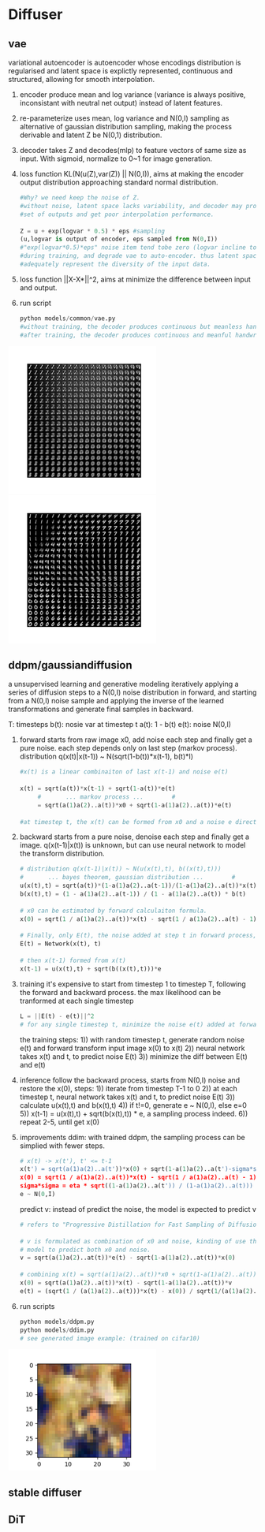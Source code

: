 
# Diffuser
## vae
variational autoencoder is autoencoder whose encodings distribution is regularised and latent 
space is explictly represented, continuous and structured, allowing for smooth interpolation. 
1) encoder produce mean and log variance (variance is always positive, inconsistant with 
   neutral net output) instead of latent features.
2) re-parameterize uses mean, log variance and N(0,I) sampling as alternative of gaussian 
   distribution sampling, making the process derivable and latent Z be N(0,1) distribution.
3) decoder takes Z and decodes(mlp) to feature vectors of same size as input. With sigmoid,
   normalize to 0~1 for image generation.
4) loss function KL(N(u(Z),var(Z)) || N(0,I)), aims at making the encoder output distribution 
   approaching standard normal distribution.
	```python
	#Why? we need keep the noise of Z. 
	#without noise, latent space lacks variability, and decoder may produce only a limited 
   	#set of outputs and get poor interpolation performance. 
   	
	Z = u + exp(logvar * 0.5) * eps #sampling
	(u,logvar is output of encoder, eps sampled from N(0,I)) 
   	#"exp(logvar*0.5)*eps" noise item tend tobe zero (logvar incline to negative infinity) 
   	#during training, and degrade vae to auto-encoder. thus latent space representations can't 
   	#adequately represent the diversity of the input data.
	```
6) loss function ||X-X*||^2, aims at minimize the difference between input and output.

7) run script
	```python
	python models/common/vae.py
   	#without training, the decoder produces continuous but meanless handwrite figures.
   	#after training, the decoder produces continuous and meanful handwrite figures.
 	```
<img src="../assets/vae_chaos.png" width="300" /> <img src="../assets/vae_trained.png" width="300" /> 


## ddpm/gaussiandiffusion
a unsupervised learning and generative modeling iteratively applying a series of diffusion 
steps to a N(0,I) noise distribution in forward, and starting from a N(0,I) noise sample and 
applying the inverse of the learned transformations and generate final samples in backward.

T: timesteps
b(t): nosie var at timestep t
a(t): 1 - b(t)
e(t): noise N(0,I)

1) forward
	starts from raw image x0, add noise each step and finally get a pure noise.
	each step depends only on last step (markov process).
	distribution q(x(t)|x(t-1)) ~ N(sqrt(1-b(t))*x(t-1), b(t)*I)
	
	```python
	#x(t) is a linear combinaiton of last x(t-1) and noise e(t)

	x(t) = sqrt(a(t))*x(t-1) + sqrt(1-a(t))*e(t)
     	 #       ... markov process ...        #
	 	 = sqrt(a(1)a(2)..a(t))*x0 + sqrt(1-a(1)a(2)..a(t))*e(t)
	
	#at timestep t, the x(t) can be formed from x0 and a noise e directly.
	```
2) backward
	starts from a pure noise, denoise each step and finally get a image.
	q(x(t-1)|x(t)) is unknown, but can use neural network to model the transform distribution.
	```python
	# distribution q(x(t-1)|x(t)) ~ N(u(x(t),t), b((x(t),t)))
	#       ... bayes theorem, gaussian distribution ...        #
	u(x(t),t) = sqrt(a(t))*(1-a(1)a(2)..a(t-1))/(1-a(1)a(2)..a(t))*x(t) + sqrt(a(1)a(2)..a(t-1))/(1-a(1)a(2)..a(t))*b(t)*x(0)
	b(x(t),t) = (1 - a(1)a(2)..a(t-1)) / (1 - a(1)a(2)..a(t)) * b(t)

	# x0 can be estimated by forward calculaiton formula.
	x(0) = sqrt(1 / a(1)a(2)..a(t))*x(t) - sqrt(1 / a(1)a(2)..a(t) - 1)*E(t)

	# Finally, only E(t), the noise added at step t in forward process, is unknown. Predict it by network!
	E(t) = Network(x(t), t)

	# then x(t-1) formed from x(t)
	x(t-1) = u(x(t),t) + sqrt(b((x(t),t)))*e
	```
3) training 
	it's expensive to start from timestep 1 to timestep T, following the forward and backward process.
	the max likelihood can be tranformed at each single timestep
	```python
	L = ||E(t) - e(t)||^2
	# for any single timestep t, minimize the noise e(t) added at forward and E(t) predicted at backward.
	```
	the training steps: 
	1)) with random timestep t, generate random noise e(t) and forward transform input image x(0) to x(t)
	2)) neural network takes x(t) and t, to predict noise E(t)
	3)) minimize the diff between E(t) and e(t)
4) inference
	follow the backward process, starts from N(0,I) noise and restore the x(0), steps:
	1)) iterate from timestep T-1 to 0
	2)) at each timestep t, neural network takes x(t) and t, to predict noise E(t)
	3)) calculate u(x(t),t) and b(x(t),t)
	4)) if t!=0, generate e ~ N(0,I), else e=0
	5)) x(t-1) = u(x(t),t) + sqrt(b(x(t),t)) * e, a sampling process indeed.
	6)) repeat 2-5, until get x(0)
5) improvements
	ddim:
	with trained ddpm, the sampling process can be simplied with fewer steps.
	```python
	# x(t) -> x(t'), t' <= t-1
	x(t') = sqrt(a(1)a(2)..a(t'))*x(0) + sqrt(1-a(1)a(2)..a(t')-sigma*sigma)*E(t)+sigma*e
	x(0) = sqrt(1 / a(1)a(2)..a(t))*x(t) - sqrt(1 / a(1)a(2)..a(t) - 1)*E(t)
	sigma*sigma = eta * sqrt((1-a(1)a(2)..a(t')) / (1-a(1)a(2)..a(t))) * sqrt(1 - (1-a(1)a(2)..a(t))/a(1)a(2)..a(t'))
	e ~ N(0,I)
	```


	predict v: 
	instead of predict the noise, the model is expected to predict v
	```python
	# refers to "Progressive Distillation for Fast Sampling of Diffusion Models"

	# v is formulated as combination of x0 and noise, kinding of use the 
    # model to predict both x0 and noise.
	v = sqrt(a(1)a(2)..at(t))*e(t) - sqrt(1-a(1)a(2)..at(t))*x(0)

	# combining x(t) = sqrt(a(1)a(2)..a(t))*x0 + sqrt(1-a(1)a(2)..a(t))*e(t), predict x(0):
	x(0) = sqrt(a(1)a(2)..a(t))*x(t) - sqrt(1-a(1)a(2)..at(t))*v
	e(t) = (sqrt(1 / (a(1)a(2)..a(t)))*x(t) - x(0)) / sqrt(1/(a(1)a(2)..a(t)) - 1)
	```
6) run scripts
	```python
	python models/ddpm.py
	python models/ddim.py
	# see generated image example: (trained on cifar10)
 	```
<img src="../assets/ddpm_dog.png" width="300" /> 

## stable diffuser


## DiT
